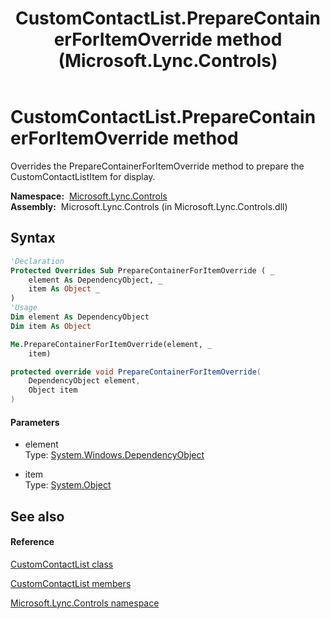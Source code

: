 ﻿---
title: CustomContactList.PrepareContainerForItemOverride method  (Microsoft.Lync.Controls)
TOCTitle: 'PrepareContainerForItemOverride method '
ms:assetid: M:Microsoft.Lync.Controls.CustomContactList.PrepareContainerForItemOverride(System.Windows.DependencyObject,System.Object)_DI_3_UC_OCS14MrefLyncWPF
ms:mtpsurl: https://msdn.microsoft.com/en-us/library/microsoft.lync.controls.customcontactlist.preparecontainerforitemoverride(v=office.15)
ms:contentKeyID: 48590031
ms.date: 07/28/2014
mtps_version: v=office.15
f1_keywords:
- Microsoft.Lync.Controls.CustomContactList.PrepareContainerForItemOverride
dev_langs:
- CSharp
- JScript
- VB
- other
---

# CustomContactList.PrepareContainerForItemOverride method

Overrides the PrepareContainerForItemOverride method to prepare the CustomContactListItem for display.

**Namespace:**  [Microsoft.Lync.Controls](microsoft-lync-controls-namespace_1.md)  
**Assembly:**  Microsoft.Lync.Controls (in Microsoft.Lync.Controls.dll)

## Syntax

``` vb
'Declaration
Protected Overrides Sub PrepareContainerForItemOverride ( _
    element As DependencyObject, _
    item As Object _
)
'Usage
Dim element As DependencyObject
Dim item As Object

Me.PrepareContainerForItemOverride(element, _
    item)
```

``` csharp
protected override void PrepareContainerForItemOverride(
    DependencyObject element,
    Object item
)
```

#### Parameters

  - element  
    Type: [System.Windows.DependencyObject](http://msdn2.microsoft.com/en-us/library/ms589309)  

<!-- end list -->

  - item  
    Type: [System.Object](http://msdn2.microsoft.com/en-us/library/e5kfa45b)  

## See also

#### Reference

[CustomContactList class](customcontactlist-class-microsoft-lync-controls_1.md)

[CustomContactList members](customcontactlist-members-microsoft-lync-controls_1.md)

[Microsoft.Lync.Controls namespace](microsoft-lync-controls-namespace_1.md)

